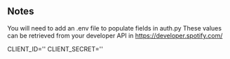 ## Notes

You will need to add an .env file to populate fields in auth.py
These values can be retrieved from your developer API in https://developer.spotify.com/

CLIENT_ID='<value from spotify api>'
CLIENT_SECRET='<value from spotify api>'